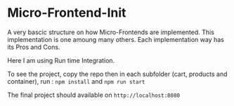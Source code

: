 # Micro-Frontend-Init

A very bascic structure on how Micro-Frontends are implemented. This implementation is one amoung many others.
Each implementation way has its Pros and Cons.

Here I am using Run time Integration.

To see the project, copy the repo then in each subfolder (cart, products and container), run :
`npm install` and 
`npm run start`

The final project should available on `http://localhost:8080`
